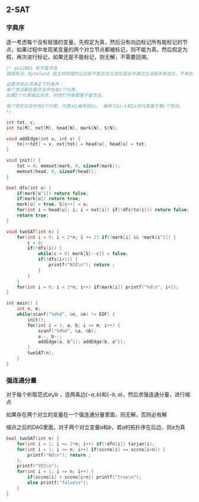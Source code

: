## 2-SAT

### 字典序

逐一考虑每个没有赋值的变量，先假定为真，然后沿有向边标记所有能标记的节点，如果过程中发现某变量的两个对立节点都被标记，则不能为真。然后假定为假，再次进行标记，如果还是不能标记，则无解，不需要回溯。

~~~c++
/* poi2001 和平委员会
根据宪法，Byteland 民主共和国的公众和平委员会应该在国会中通过立法程序来创立。不幸的是，由于某些党派代表之间的不和睦而使得这件事存在障碍。

此委员会必须满足下列条件：
每个党派都在委员会中恰有1个代表，
如果2个代表彼此厌恶，则他们不能都属于委员会。

每个党在议会中有2个代表。代表从1编号到2n。 编号为2i−1和2i的代表属于第i个党派。
*/

int tot, c;
int to[M], nxt[M], head[N], mark[N], S[N];

void addEdge(int u, int v) {
    to[++tot] = v, nxt[tot] = head[u], head[u] = tot;
}

void init() {
    tot = 0; memset(mark, 0, sizeof(mark));
    memset(head, 0, sizeof(head));
}

bool dfs(int u) {
    if(mark[u^1]) return false;
    if(mark[u]) return true;
    mark[u] = true, S[c++] = u;
    for(int i = head[u]; i; i = nxt[i]) if(!dfs(to[i])) return false;
    return true;
}

void twoSAT(int n) {
    for(int i = 0; i < 2*n; i += 2) if(!mark[i] && !mark[i^1]) {
        c = 0;
        if(!dfs(i)) {
            while(c > 0) mark[S[--c]] = false;
            if(!dfs(i+1)) {
                printf("NIE\n"); return ;
            }
        }
    }
    for(int i = 0; i < 2*n; i++) if(mark[i]) printf("%d\n", i+1);
}

int main() {
    int n, m;
    while(scanf("%d%d", &n, &m) != EOF) {
        init();
        for(int i = 1, a, b; i <= m; i++) {
            scanf("%d%d", &a, &b);
            a--, b--;
            addEdge(a, b^1); addEdge(b, a^1);
        }
        twoSAT(n);
    }
}
~~~

### 强连通分量

对于每个析取范式$a \bigvee b$ ，连两条边$(\neg a, b)$和$(\neg b, a)$，然后求强连通分量，进行缩点

如果存在两个对立的变量在一个强连通分量里面，则无解，否则必有解

缩点之后的DAG里面，对于两个对立变量$a$和$b$，若$a$的拓扑序在后边，则$a$为真

~~~C++
bool twoSAT(int n) {
    for(int i = 1; i <= 2*n; i++) if(!dfn[i]) tarjan(i);
    for(int i = 1; i <= n; i++) if(sccno[i] == sccno[i+n]) {
        printf("NO\n"); return ;
    };
    printf("YES\n");
    for(int i = 1; i <= n; i++) {
        if(sccno[i] < sccno[i+n]) printf("true\n");
        else printf("false\n");
    }
}
~~~

